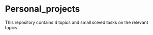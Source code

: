 # Personal_projects

This repository contains 4 topics and small solved tasks on the relevant topics
